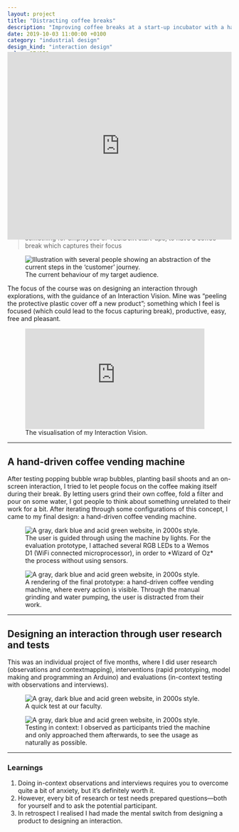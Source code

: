 ```yaml
---
layout: project
title: "Distracting coffee breaks"
description: "Improving coffee breaks at a start-up incubator with a hand-driven coffee vending machine by designing an interaction through user research and tests"
date: 2019-10-03 11:00:00 +0100
category: "industrial design"
design_kind: "interaction design"
color: 374258;
background: fee1c2;
image: breaks/distracting@2x.jpeg
image-2x: breaks/distracting@2x.jpeg
image-webp: breaks/distracting@2x.webp
image-2x-webp: breaks/distracting@2x.webp
---
```



<figure class="project__picture-group--light" style="margin:-12vw 0 0;">
  <div style="width:100%;height:0;padding-bottom:44%;position:relative;text-align:left;">
    <iframe src="https://player.vimeo.com/video/313379701" width="100%" height="100%" frameborder="0" webkitallowfullscreen mozallowfullscreen allowfullscreen style="height:44vw;"></iframe>
  </div>
</figure>


## Improving coffee breaks at a start-up incubator

During the course Exploring Interactions, we had to choose a context. In it, we had to pick a target audience and design *something with a specific effect in a certain way*. I picked coffee breaks at a start-up incubator in Delft and its employees. By doing observations and a [contextmapping](http://contextmapping.com/about/) session, I discovered they did not take ‘proper’ breaks, even though they wanted to. So my design goal became:

> something for employees of YES!Delft start-ups, to have a coffee break which captures their focus


<div class="project__picture-group--light">
  <figure class="project__picture">
    <picture>
      <source data-srcset="/static/img/breaks/customer-journey.webp 1x,
          /static/img/breaks/customer-journey.webp 2x"
        type="image/webp" class="lazy">
      <img loading="lazy" class="project__image lazy" alt="Illustration with several people showing an abstraction of the current steps in the ‘customer’ journey."
        data-srcset="/static/img/breaks/customer-journey.png 1x,
          /static/img/breaks/customer-journey.png 2x"
        src="/static/img/placeholder.jpg"
        data-src="/static/img/breaks/customer-journey.png">
    </picture>
    <figcaption class="project__caption">
      The current behaviour of my target audience.
    </figcaption>
  </figure>
</div>


The focus of the course was on designing an interaction through explorations, with the guidance of an Interaction Vision. Mine was “peeling the protective plastic cover off a new product”; something which I feel is focused (which could lead to the focus capturing break), productive, easy, free and pleasant.


<div class="project__picture-group--light">
  <figure class="project__picture" style="width:80%;">
    <div style="width:100%;height:0;padding-bottom:56%;position:relative;text-align:left;"><iframe width="560" height="315" src="https://www.youtube.com/embed/tYEn9gfU9_0" frameborder="0" style="width:100%; height:100%; position: absolute;" allow="accelerometer; autoplay; encrypted-media; gyroscope; picture-in-picture" allowfullscreen></iframe></div>
    <figcaption class="project__caption">
      The visualisation of my Interaction Vision.
    </figcaption>
  </figure>
</div>

---

## A hand-driven coffee vending machine

After testing popping bubble wrap bubbles, planting basil shoots and an on-screen interaction, I tried to let people focus on the coffee making itself during their break. By letting users grind their own coffee, fold a filter and pour on some water, I got people to think about something unrelated to their work for a bit. After iterating through some configurations of this concept, I came to my final design: a hand-driven coffee vending machine.


<div class="project__picture-group">

  <figure class="project__picture">
    <picture>
      <source data-srcset="/static/img/breaks/final-prototype.webp 1x,
          /static/img/breaks/final-prototype@2x.webp 2x"
        type="image/webp" class="lazy">
      <img loading="lazy" class="project__image lazy" alt="A gray, dark blue and acid green website, in 2000s style."
        data-srcset="/static/img/breaks/final-prototype.jpg 1x,
          /static/img/breaks/final-prototype@2x.jpg 2x"
        src="/static/img/placeholder.jpg"
        data-src="/static/img/breaks/final-prototype.jpg">
    </picture>
    <figcaption class="project__caption">
      The user is guided through using the machine by lights. For the evaluation prototype, I attached several RGB LEDs to a Wemos D1 (WiFi connected microprocessor), in order to *Wizard of Oz* the process without using sensors.
    </figcaption>
  </figure>

  <figure class="project__picture">
    <picture>
      <source data-srcset="/static/img/breaks/final-render.webp 1x,
          /static/img/breaks/final-render@2x.webp 2x"
        type="image/webp" class="lazy">
      <img loading="lazy" class="project__image lazy" alt="A gray, dark blue and acid green website, in 2000s style."
        data-srcset="/static/img/breaks/final-render.jpg 1x,
          /static/img/breaks/final-render@2x.jpg 2x"
        src="/static/img/placeholder.jpg"
        data-src="/static/img/breaks/final-render.jpg">
    </picture>
    <figcaption class="project__caption">
      A rendering of the final prototype: a hand-driven coffee vending machine, where every action is visible. Through the manual grinding and water pumping, the user is distracted from their work.
    </figcaption>
  </figure>

</div>


---

## Designing an interaction through user research and tests

This was an individual project of five months, where I did user research (observations and contextmapping), interventions (rapid prototyping, model making and programming an Arduino) and evaluations (in-context testing with observations and interviews).


<div class="project__picture-group">

  <figure class="project__picture">
    <picture>
      <source data-srcset="/static/img/breaks/testing-faculty.webp 1x,
          /static/img/breaks/testing-faculty@2x.webp 2x"
        type="image/webp" class="lazy">
      <img loading="lazy" class="project__image lazy" alt="A gray, dark blue and acid green website, in 2000s style."
        data-srcset="/static/img/breaks/testing-faculty.jpg 1x,
          /static/img/breaks/testing-faculty@2x.jpg 2x"
        src="/static/img/placeholder.jpg"
        data-src="/static/img/breaks/testing-faculty.jpg">
    </picture>
    <figcaption class="project__caption">
      A quick test at our faculty.
    </figcaption>
  </figure>

  <figure class="project__picture">
    <picture>
      <source data-srcset="/static/img/breaks/testing-context.webp 1x,
          /static/img/breaks/testing-context@2x.webp 2x"
        type="image/webp" class="lazy">
      <img loading="lazy" class="project__image lazy" alt="A gray, dark blue and acid green website, in 2000s style."
        data-srcset="/static/img/breaks/testing-context.jpg 1x,
          /static/img/breaks/testing-context@2x.jpg 2x"
        src="/static/img/placeholder.jpg"
        data-src="/static/img/breaks/testing-context.jpg">
    </picture>
    <figcaption class="project__caption">
      Testing in context: I observed as participants tried the machine and only approached them afterwards, to see the usage as naturally as possible.
    </figcaption>
  </figure>

</div>


---

### Learnings

1. Doing in-context observations and interviews requires you to overcome quite a bit of anxiety, but it’s definitely worth it.
2. However, every bit of research or test needs prepared questions—both for yourself and to ask the potential participant.
3. In retrospect I realised I had made the mental switch from designing a product to designing an interaction.
